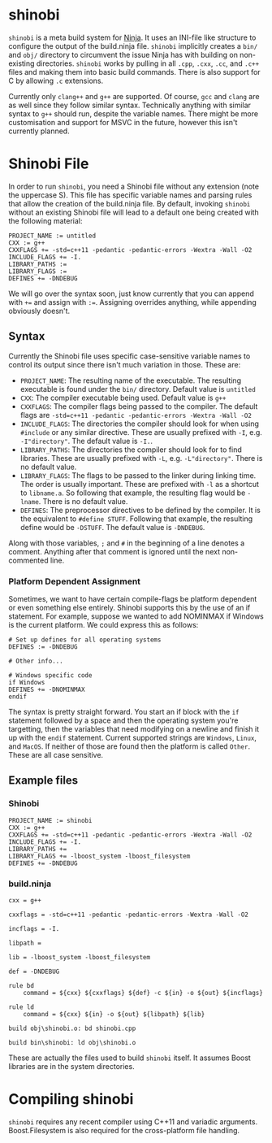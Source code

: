 # shinobi

`shinobi` is a meta build system for [Ninja][1]. It uses an INI-file like structure to configure the output of the build.ninja file. `shinobi` implicitly creates a `bin/` and `obj/` directory to circumvent the issue Ninja has with building on non-existing directories. `shinobi` works by pulling in all `.cpp`, `.cxx`, `.cc`, and `.c++` files and making them into basic build commands. There is also support for C by allowing `.c` extensions.

Currently only `clang++` and `g++` are supported. Of course, `gcc` and `clang` are as well since they follow similar syntax. Technically anything with similar syntax to `g++` should run, despite the variable names. There might be more customisation and support for MSVC in the future, however this isn't currently planned.

[1]: http://martine.github.io/ninja/

# Shinobi File

In order to run `shinobi`, you need a Shinobi file without any extension (note the uppercase S). This file has specific variable names and parsing rules that allow the creation of the build.ninja file. By default, invoking `shinobi` without an existing Shinobi file will lead to a default one being created with the following material:

    PROJECT_NAME := untitled
    CXX := g++
    CXXFLAGS += -std=c++11 -pedantic -pedantic-errors -Wextra -Wall -O2
    INCLUDE_FLAGS += -I.
    LIBRARY_PATHS :=
    LIBRARY_FLAGS :=
    DEFINES += -DNDEBUG


We will go over the syntax soon, just know currently that you can append with `+=` and assign with `:=`. Assigning overrides anything, while appending obviously doesn't.

## Syntax

Currently the Shinobi file uses specific case-sensitive variable names to control its output since there isn't much variation in those. These are:

- `PROJECT_NAME`: The resulting name of the executable. The resulting executable is found under the `bin/` directory. Default value is `untitled`
- `CXX`: The compiler executable being used. Default value is `g++`
- `CXXFLAGS`: The compiler flags being passed to the compiler. The default flags are `-std=c++11 -pedantic -pedantic-errors -Wextra -Wall -O2`
- `INCLUDE_FLAGS`: The directories the compiler should look for when using `#include` or any similar directive. These are usually prefixed with `-I`, e.g. `-I"directory"`. The default value is `-I.`.
- `LIBRARY_PATHS`: The directories the compiler should look for to find libraries. These are usually prefixed with `-L`, e.g. `-L"directory"`. There is no default value.
- `LIBRARY_FLAGS`: The flags to be passed to the linker during linking time. The order is usually important. These are prefixed with `-l` as a shortcut to `libname.a`. So following that example, the resulting flag would be `-lname`. There is no default value.
- `DEFINES`: The preprocessor directives to be defined by the compiler. It is the equivalent to `#define STUFF`. Following that example, the resulting define would be `-DSTUFF`. The default value is `-DNDEBUG`.

Along with those variables, `;` and `#` in the beginning of a line denotes a comment. Anything after that comment is ignored until the next non-commented line.

### Platform Dependent Assignment

Sometimes, we want to have certain compile-flags be platform dependent or even something else entirely. Shinobi supports this by the use of an if statement. For example, suppose we wanted to add NOMINMAX if Windows is the current platform. We could express this as follows:

    # Set up defines for all operating systems
    DEFINES := -DNDEBUG

    # Other info...

    # Windows specific code
    if Windows
    DEFINES += -DNOMINMAX
    endif


The syntax is pretty straight forward. You start an if block with the `if` statement followed by a space and then the operating system you're targetting, then the variables that need modifying on a newline and finish it up with the `endif` statement. Current supported strings are `Windows`, `Linux`, and `MacOS`. If neither of those are found then the platform is called `Other`. These are all case sensitive. 

## Example files

### Shinobi

    PROJECT_NAME := shinobi
    CXX := g++
    CXXFLAGS += -std=c++11 -pedantic -pedantic-errors -Wextra -Wall -O2
    INCLUDE_FLAGS += -I.
    LIBRARY_PATHS +=
    LIBRARY_FLAGS += -lboost_system -lboost_filesystem
    DEFINES += -DNDEBUG


### build.ninja

    cxx = g++

    cxxflags = -std=c++11 -pedantic -pedantic-errors -Wextra -Wall -O2

    incflags = -I.

    libpath = 

    lib = -lboost_system -lboost_filesystem

    def = -DNDEBUG

    rule bd
        command = ${cxx} ${cxxflags} ${def} -c ${in} -o ${out} ${incflags}

    rule ld
        command = ${cxx} ${in} -o ${out} ${libpath} ${lib}

    build obj\shinobi.o: bd shinobi.cpp

    build bin\shinobi: ld obj\shinobi.o


These are actually the files used to build `shinobi` itself. It assumes Boost libraries are in the system directories.

# Compiling shinobi

`shinobi` requires any recent compiler using C++11 and variadic arguments. Boost.Filesystem is also required for the cross-platform file handling. 